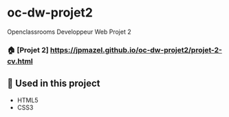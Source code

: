 # oc-dw-projet2
Openclassrooms Developpeur Web Projet 2

### 🏠 [Projet 2] https://jpmazel.github.io/oc-dw-projet2/projet-2-cv.html

## 🔨 Used in this project

* HTML5
* CSS3

